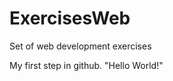 ExercisesWeb
============

Set of web development exercises

My first step in github. "Hello World!" 
